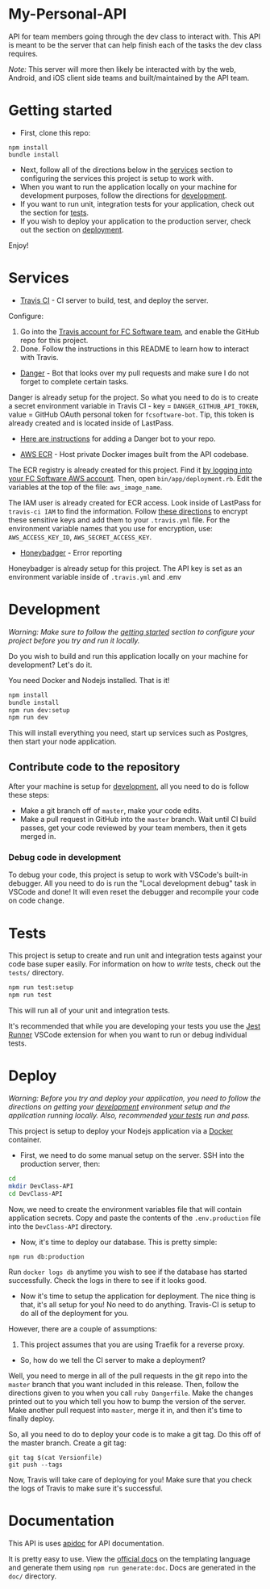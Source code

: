 # My-Personal-API

API for team members going through the dev class to interact with. This API is meant to be the server that can help finish each of the tasks the dev class requires.

_Note:_ This server will more then likely be interacted with by the web, Android, and iOS client side teams and built/maintained by the API team.

# Getting started

- First, clone this repo:

```
npm install
bundle install
```

- Next, follow all of the directions below in the [services](#Services) section to configuring the services this project is setup to work with.
- When you want to run the application locally on your machine for development purposes, follow the directions for [development](#development).
- If you want to run unit, integration tests for your application, check out the section for [tests](#tests).
- If you wish to deploy your application to the production server, check out the section on [deployment](#deploy).

Enjoy!

# Services

- [Travis CI](https://travis-ci.com/) - CI server to build, test, and deploy the server.

Configure:

1. Go into the [Travis account for FC Software team](https://travis-ci.com/foundersclubsoftware), and enable the GitHub repo for this project.
2. Done. Follow the instructions in this README to learn how to interact with Travis.

- [Danger](http://danger.systems/ruby/) - Bot that looks over my pull requests and make sure I do not forget to complete certain tasks.

Danger is already setup for the project. So what you need to do is to create a secret environment variable in Travis CI - key = `DANGER_GITHUB_API_TOKEN`, value = GitHub OAuth personal token for `fcsoftware-bot`. Tip, this token is already created and is located inside of LastPass.

- [Here are instructions](http://danger.systems/guides/getting_started.html#creating-a-bot-account-for-danger-to-use) for adding a Danger bot to your repo.

* [AWS ECR](https://aws.amazon.com/ecr/) - Host private Docker images built from the API codebase.

The ECR registry is already created for this project. Find it [by logging into your FC Software AWS account](https://console.aws.amazon.com/ecs/home?region=us-east-1#/repositories/). Then, open `bin/app/deployment.rb`. Edit the variables at the top of the file: `aws_image_name`.

The IAM user is already created for ECR access. Look inside of LastPass for `travis-ci IAM` to find the information. Follow [these directions](https://docs.travis-ci.com/user/environment-variables/#Defining-encrypted-variables-in-.travis.yml) to encrypt these sensitive keys and add them to your `.travis.yml` file. For the environment variable names that you use for encryption, use: `AWS_ACCESS_KEY_ID`, `AWS_SECRET_ACCESS_KEY`.

- [Honeybadger](https://www.honeybadger.io/for/node/) - Error reporting

Honeybadger is already setup for this project. The API key is set as an environment variable inside of `.travis.yml` and .env

# Development

_Warning: Make sure to follow the [getting started](#getting-started) section to configure your project before you try and run it locally._

Do you wish to build and run this application locally on your machine for development? Let's do it.

You need Docker and Nodejs installed. That is it!

```bash
npm install
bundle install
npm run dev:setup
npm run dev
```

This will install everything you need, start up services such as Postgres, then start your node application.

## Contribute code to the repository

After your machine is setup for [development](#development), all you need to do is follow these steps:

- Make a git branch off of `master`, make your code edits.
- Make a pull request in GitHub into the `master` branch. Wait until CI build passes, get your code reviewed by your team members, then it gets merged in.

### Debug code in development

To debug your code, this project is setup to work with VSCode's built-in debugger. All you need to do is run the "Local development debug" task in VSCode and done! It will even reset the debugger and recompile your code on code change.

# Tests

This project is setup to create and run unit and integration tests against your code base super easily. For information on how to _write_ tests, check out the `tests/` directory.

```bash
npm run test:setup
npm run test
```

This will run all of your unit and integration tests.

It's recommended that while you are developing your tests you use the [Jest Runner](https://marketplace.visualstudio.com/items?itemName=firsttris.vscode-jest-runner) VSCode extension for when you want to run or debug individual tests.

# Deploy

_Warning: Before you try and deploy your application, you need to follow the directions on getting your [development](#development) environment setup and the application running locally. Also, recommended [your tests](#testing) run and pass._

This project is setup to deploy your Nodejs application via a [Docker](https://www.docker.com/) container.

- First, we need to do some manual setup on the server. SSH into the production server, then:

```bash
cd
mkdir DevClass-API
cd DevClass-API
```

Now, we need to create the environment variables file that will contain application secrets. Copy and paste the contents of the `.env.production` file into the `DevClass-API` directory.

- Now, it's time to deploy our database. This is pretty simple:

```
npm run db:production
```

Run `docker logs db` anytime you wish to see if the database has started successfully. Check the logs in there to see if it looks good.

- Now it's time to setup the application for deployment. The nice thing is that, it's all setup for you! No need to do anything. Travis-CI is setup to do all of the deployment for you.

However, there are a couple of assumptions:

1. This project assumes that you are using Traefik for a reverse proxy.

- So, how do we tell the CI server to make a deployment?

Well, you need to merge in all of the pull requests in the git repo into the `master` branch that you want included in this release. Then, follow the directions given to you when you call `ruby Dangerfile`. Make the changes printed out to you which tell you how to bump the version of the server. Make another pull request into `master`, merge it in, and then it's time to finally deploy.

So, all you need to do to deploy your code is to make a git tag. Do this off of the master branch. Create a git tag:

```
git tag $(cat Versionfile)
git push --tags
```

Now, Travis will take care of deploying for you! Make sure that you check the logs of Travis to make sure it's successful.

# Documentation

This API is uses [apidoc](http://apidocjs.com/) for API documentation.

It is pretty easy to use. View the [official docs](http://apidocjs.com/) on the templating language and generate them using `npm run generate:doc`. Docs are generated in the `doc/` directory.
